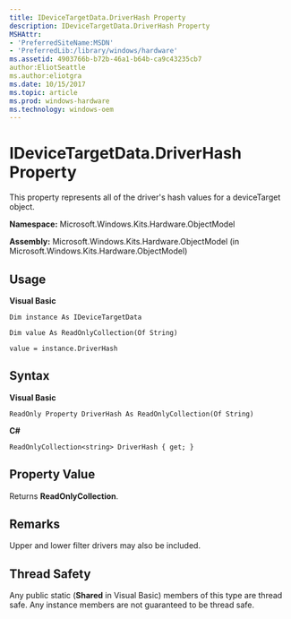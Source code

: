 ```yaml
---
title: IDeviceTargetData.DriverHash Property
description: IDeviceTargetData.DriverHash Property
MSHAttr:
- 'PreferredSiteName:MSDN'
- 'PreferredLib:/library/windows/hardware'
ms.assetid: 4903766b-b72b-46a1-b64b-ca9c43235cb7
author:EliotSeattle
ms.author:eliotgra
ms.date: 10/15/2017
ms.topic: article
ms.prod: windows-hardware
ms.technology: windows-oem
---
```


# IDeviceTargetData.DriverHash Property


This property represents all of the driver's hash values for a deviceTarget object.

**Namespace:** Microsoft.Windows.Kits.Hardware.ObjectModel

**Assembly:** Microsoft.Windows.Kits.Hardware.ObjectModel (in Microsoft.Windows.Kits.Hardware.ObjectModel)

## <span id="Usage"></span><span id="usage"></span><span id="USAGE"></span>Usage


**Visual Basic**

`Dim instance As IDeviceTargetData`

`Dim value As ReadOnlyCollection(Of String)`

`value = instance.DriverHash`

## <span id="Syntax"></span><span id="syntax"></span><span id="SYNTAX"></span>Syntax


**Visual Basic**

`ReadOnly Property DriverHash As ReadOnlyCollection(Of String)`

**C#**

`ReadOnlyCollection<string> DriverHash { get; }`

## <span id="Property_Value"></span><span id="property_value"></span><span id="PROPERTY_VALUE"></span>Property Value


Returns **ReadOnlyCollection**.

## <span id="Remarks"></span><span id="remarks"></span><span id="REMARKS"></span>Remarks


Upper and lower filter drivers may also be included.

## <span id="Thread_Safety"></span><span id="thread_safety"></span><span id="THREAD_SAFETY"></span>Thread Safety


Any public static (**Shared** in Visual Basic) members of this type are thread safe. Any instance members are not guaranteed to be thread safe.

 

 






